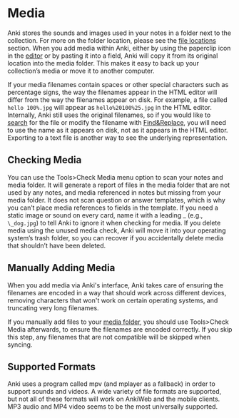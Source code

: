 # Media

Anki stores the sounds and images used in your notes in a folder next to
the collection. For more on the folder location, please see the [file
locations](files.md) section. When you add media within Anki, either by
using the paperclip icon in the [editor](editing.md) or by pasting it into
a field, Anki will copy it from its original location into the media
folder. This makes it easy to back up your collection’s media or move it
to another computer.

If your media filenames contain spaces or other special characters such
as percentage signs, the way the filenames appear in the HTML editor will
differ from the way the filenames appear on disk. For example, a file called
`hello 100%.jpg` will appear as `hello%20100%25.jpg` in the HTML editor.
Internally, Anki still uses the original filenames, so if you would like to
[search](searching.md) for the file or modify the filename with [Find&Replace](browsing.md#find-and-replace), you will
need to use the name as it appears on disk, not as it appears in the
HTML editor. Exporting to a text file is another way to see the underlying
representation.

## Checking Media

You can use the Tools&gt;Check Media menu option to scan your notes and
media folder. It will generate a report of files in the media folder
that are not used by any notes, and media referenced in notes but
missing from your media folder. It does not scan question or answer
templates, which is why you can’t place media references to fields in
the template. If you need a static image or sound on every card, name it
with a leading \_ (e.g., `\_dog.jpg`) to tell Anki to ignore it when
checking for media. If you delete media using the unused media check,
Anki will move it into your operating system’s trash folder, so you can
recover if you accidentally delete media that shouldn’t have been
deleted.

## Manually Adding Media

When you add media via Anki's interface, Anki takes care of ensuring the
filenames are encoded in a way that should work across different devices,
removing characters that won't work on certain operating systems,
and truncating very long filenames.

If you manually add files to your [media folder](files.md#file-locations),
you should use Tools&gt;Check Media afterwards, to ensure the filenames are
encoded correctly. If you skip this step, any filenames that are not compatible
will be skipped when syncing.

## Supported Formats

Anki uses a program called mpv (and mplayer as a fallback) in order to support
sounds and videos. A wide variety of file formats are supported, but not all of
these formats will work on AnkiWeb and the mobile clients. MP3 audio and
MP4 video seems to be the most universally supported.
